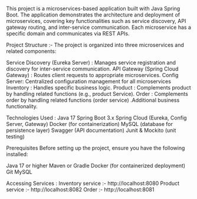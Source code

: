 
This project is a microservices-based application built with Java Spring Boot. The application demonstrates the architecture and deployment of microservices, covering key functionalities such as service discovery, API gateway routing, and inter-service communication. Each microservice has a specific domain and communicates via REST APIs.

Project Structure :-
The project is organized into three microservices and related components:

Service Discovery (Eureka Server)   : Manages service registration and discovery for inter-service communication.
API Gateway (Spring Cloud Gateway)  : Routes client requests to appropriate microservices.
Config Server: Centralized configuration management for all microservices
Inventory  : Handles specific business logic.
Product    : Complements product by handling related functions (e.g., product Service).
Order      : Complements order by handling related functions (order service) .Additional business functionality.

Technologies Used :
Java 17
Spring Boot 3.x
Spring Cloud (Eureka, Config Server, Gateway)
Docker (for containerization)
MySQL (database for persistence layer)
Swagger (API documentation)
Junit & Mockito (unit testing)

Prerequisites
Before setting up the project, ensure you have the following installed:

Java 17 or higher
Maven or Gradle
Docker (for containerized deployment)
Git
MySQL

Accessing Services :
Inventory service :- http://localhost:8080
Product service   :- http://localhost:8082
Order             :- http://localhost:8081
